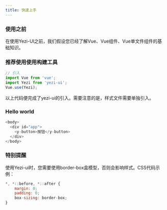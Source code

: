 ```yaml
---
title: 快速上手
---
```

### 使用之前
在使用Yezi-UI之前，我们假设您已经了解Vue、Vue组件、Vue单文件组件的基础知识。
### 推荐使用使用构建工具
``` js
// 引入
import Vue from 'vue';
import Yezi from 'yezi-ui';
Vue.use(Yezi);
```
以上代码便完成了yezi-ui的引入。需要注意的是，样式文件需要单独引入。
### Hello world
``` js
<body>
  <div id="app">
    <y-button>按钮</y-button>
  </div>
</body>
```
### 特别提醒
使用Yezi-ui时，您需要使用border-box盒模型，否则会影响样式。CSS代码示例：
``` js
*, *::before, *::after {
    margin: 0;
    padding: 0;
    box-sizing: border-box;
}
```
